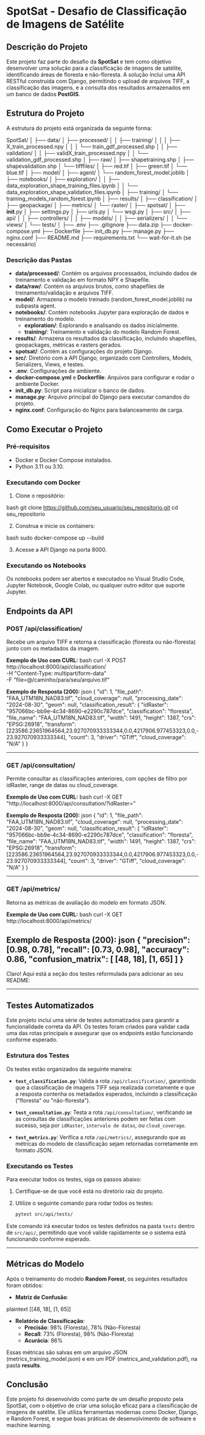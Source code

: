 # SpotSat - Desafio de Classificação de Imagens de Satélite

## Descrição do Projeto

Este projeto faz parte do desafio da **SpotSat** e tem como objetivo desenvolver uma solução para a classificação de imagens de satélite, identificando áreas de floresta e não-floresta. A solução inclui uma API RESTful construída com Django, permitindo o upload de arquivos TIFF, a classificação das imagens, e a consulta dos resultados armazenados em um banco de dados **PostGIS**.

## Estrutura do Projeto

A estrutura do projeto está organizada da seguinte forma:

SpotSat/
│
├── data/
│   ├── processed/
│   │   ├── training/
│   │   │   ├── X_train_processed.npy
│   │   │   └── train_gdf_processed.shp
│   │   ├── validation/
│   │       ├── validX_train_processed.npy
│   │       └── validation_gdf_processed.shp
│   ├── raw/
│       ├── shapetraining.shp
│       ├── shapevalidation.shp
│       └── tifffiles/
│           ├── red.tif
│           ├── green.tif
│           └── blue.tif
│
├── model/
│   ├── agent/
│       └── random_forest_model.joblib
│
├── notebooks/
│   ├── exploration/
│   │   ├── data_exploration_shape_training_files.ipynb
│   │   └── data_exploration_shape_validation_files.ipynb
│   ├── training/
│       └── training_models_random_forest.ipynb
│
├── results/
│   ├── classification/
│   ├── geopackage/
│   ├── metrics/
│   └── raster/
│
├── spotsat/
│   ├── __init__.py
│   ├── settings.py
│   ├── urls.py
│   └── wsgi.py
│
├── src/
│   ├── api/
│   │   ├── controllers/
│   │   ├── models/
│   │   ├── serializers/
│   │   └── views/
│   └── tests/
│
├── .env
├── .gitignore
├── data.zip
├── docker-compose.yml
├── Dockerfile
├── init_db.py
├── manage.py
├── nginx.conf
├── README.md
├── requirements.txt
└── wait-for-it.sh (se necessário)


### Descrição das Pastas

- **data/processed/**: Contém os arquivos processados, incluindo dados de treinamento e validação em formato NPY e Shapefile.
- **data/raw/**: Contém os arquivos brutos, como shapefiles de treinamento/validação e arquivos TIFF.
- **model/**: Armazena o modelo treinado (random_forest_model.joblib) na subpasta agent.
- **notebooks/**: Contém notebooks Jupyter para exploração de dados e treinamento do modelo.
  - **exploration/**: Explorando e analisando os dados inicialmente.
  - **training/**: Treinamento e validação do modelo Random Forest.
- **results/**: Armazena os resultados da classificação, incluindo shapefiles, geopackages, métricas e rasters gerados.
- **spotsat/**: Contém as configurações do projeto Django.
- **src/**: Diretório com a API Django, organizado com Controllers, Models, Serializers, Views, e testes.
- **.env**: Configurações de ambiente.
- **docker-compose.yml** e **Dockerfile**: Arquivos para configurar e rodar o ambiente Docker.
- **init_db.py**: Script para inicializar o banco de dados.
- **manage.py**: Arquivo principal do Django para executar comandos do projeto.
- **nginx.conf**: Configuração do Nginx para balanceamento de carga.

## Como Executar o Projeto

### Pré-requisitos

- Docker e Docker Compose instalados.
- Python 3.11 ou 3.10.

### Executando com Docker

1. Clone o repositório:
   
bash
   git clone https://github.com/seu_usuario/seu_repositorio.git
   cd seu_repositorio


2. Construa e inicie os containers:
   
bash
   sudo docker-compose up --build


3. Acesse a API Django na porta 8000.

### Executando os Notebooks

Os notebooks podem ser abertos e executados no Visual Studio Code, Jupyter Notebook, Google Colab, ou qualquer outro editor que suporte Jupyter.

## Endpoints da API

### POST /api/classification/

Recebe um arquivo TIFF e retorna a classificação (floresta ou não-floresta) junto com os metadados da imagem.

**Exemplo de Uso com CURL:**
bash
curl -X POST http://localhost:8000/api/classification/ \
  -H "Content-Type: multipart/form-data" \
  -F "file=@/caminho/para/seu/arquivo.tif"

**Exemplo de Resposta (200):**
json
{
  "id": 1,
  "file_path": "FAA_UTM18N_NAD83.tif",
  "cloud_coverage": null,
  "processing_date": "2024-08-30",
  "geom": null,
  "classification_result": {
    "idRaster": "957066bc-bb9e-4c34-8690-e2290c787dce",
    "classification": "floresta",
    "file_name": "FAA_UTM18N_NAD83.tif",
    "width": 1491,
    "height": 1387,
    "crs": "EPSG:26918",
    "transform": [223586.23651964564,23.927070933333344,0.0,4217906.977453323,0.0,-23.927070933333344],
    "count": 3,
    "driver": "GTiff",
    "cloud_coverage": "N/A"
  }
}

--------------------------------
### GET /api/consultation/

Permite consultar as classificações anteriores, com opções de filtro por idRaster, range de datas ou cloud_coverage.

**Exemplo de Uso com CURL:**
bash
curl -X GET "http://localhost:8000/api/consultation/?idRaster=<UUID>"

**Exemplo de Resposta (200):**
json
{
  "id": 1,
  "file_path": "FAA_UTM18N_NAD83.tif",
  "cloud_coverage": null,
  "processing_date": "2024-08-30",
  "geom": null,
  "classification_result": {
    "idRaster": "957066bc-bb9e-4c34-8690-e2290c787dce",
    "classification": "floresta",
    "file_name": "FAA_UTM18N_NAD83.tif",
    "width": 1491,
    "height": 1387,
    "crs": "EPSG:26918",
    "transform": [223586.23651964564,23.927070933333344,0.0,4217906.977453323,0.0,-23.927070933333344],
    "count": 3,
    "driver": "GTiff",
    "cloud_coverage": "N/A"
  }
}

-------------------------------
### GET /api/metrics/

Retorna as métricas de avaliação do modelo em formato JSON.

**Exemplo de Uso com CURL:**
bash
curl -X GET http://localhost:8000/api/metrics/

**Exemplo de Resposta (200):**
json
{
  "precision": [0.98, 0.78],
  "recall": [0.73, 0.98],
  "accuracy": 0.86,
  "confusion_matrix": [
    [48, 18],
    [1, 65]
  ]
}
-------------------------------
Claro! Aqui está a seção dos testes reformulada para adicionar ao seu README:

---

## Testes Automatizados

Este projeto inclui uma série de testes automatizados para garantir a funcionalidade correta da API. Os testes foram criados para validar cada uma das rotas principais e assegurar que os endpoints estão funcionando conforme esperado.

### Estrutura dos Testes

Os testes estão organizados da seguinte maneira:

- **`test_classification.py`**: Valida a rota `/api/classification/`, garantindo que a classificação de imagens TIFF seja realizada corretamente e que a resposta contenha os metadados esperados, incluindo a classificação ("floresta" ou "não-floresta").

- **`test_consultation.py`**: Testa a rota `/api/consultation/`, verificando se as consultas de classificações anteriores podem ser feitas com sucesso, seja por `idRaster`, `intervalo de datas`, ou `cloud_coverage`.

- **`test_metrics.py`**: Verifica a rota `/api/metrics/`, assegurando que as métricas do modelo de classificação sejam retornadas corretamente em formato JSON.

### Executando os Testes

Para executar todos os testes, siga os passos abaixo:

1. Certifique-se de que você está no diretório raiz do projeto.

2. Utilize o seguinte comando para rodar todos os testes:

   ```bash
   pytest src/api/tests/
   ```

Este comando irá executar todos os testes definidos na pasta `tests` dentro de `src/api/`, permitindo que você valide rapidamente se o sistema está funcionando conforme esperado.

--------------------------------
## Métricas do Modelo

Após o treinamento do modelo **Random Forest**, os seguintes resultados foram obtidos:

- **Matriz de Confusão**:
  
plaintext
  [[48, 18],
   [1,  65]]


- **Relatório de Classificação**:
  - **Precisão**: 98% (Floresta), 78% (Não-Floresta)
  - **Recall**: 73% (Floresta), 98% (Não-Floresta)
  - **Acurácia**: 86%

Essas métricas são salvas em um arquivo JSON (metrics_training_model.json) e em um PDF (metrics_and_validation.pdf), na pasta **results**.

## Conclusão
Este projeto foi desenvolvido como parte de um desafio proposto pela SpotSat, com o objetivo de criar uma solução eficaz para a classificação de imagens de satélite. Ele utiliza ferramentas modernas como Docker, Django, e Random Forest, e segue boas práticas de desenvolvimento de software e machine learning.